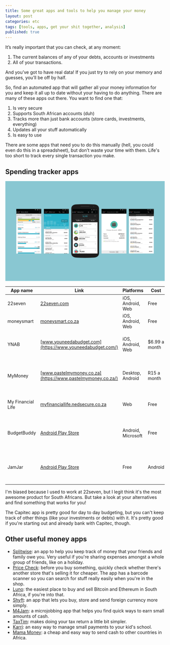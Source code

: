 ```yaml
---
title: Some great apps and tools to help you manage your money
layout: post
categories: etc
tags: [tools, apps, get your shit together, analysis]
published: true
---
```

It’s really important that you can check, at any moment:
1. The current balances of any of your debts, accounts or investments
2. All of your transactions.

And you’ve got to have real data! If you just try to rely on your memory and guesses, you’ll be off by half.

So, find an automated app that will gather all your money information for you and keep it all up to date without your having to do anything. There are many of these apps out there. You want to find one that:
1. Is very secure
2. Supports South African accounts (duh)
3. Tracks more than just bank accounts (store cards, investments, everything)
4. Updates all your stuff automatically
5. Is easy to use

There are some apps that need you to do this manually (hell, you could even do this in a spreadsheet), but don’t waste your time with them. Life's too short to track every single transaction you make.

## Spending tracker apps

<img src="/images/22seven.png" alt="22seven" style="max-width:100%">

| App name | Link | Platforms | Cost | Notes |
|---------------|-------------|------------------------|-------|----------------------------------|
| 22seven | [22seven.com](http://22seven.com/) | iOS, Android, Web | Free | You can also invest in the app. |
| moneysmart | [moneysmart.co.za](https://moneysmart.co.za/) | iOS, Android, Web | Free | Still in beta. |
| YNAB | [www.youneedabudget.com](https://www.youneedabudget.com/) | iOS, Android, Web | $6.99 a month | Supports most accounts around the world. |
| MyMoney | [www.pastelmymoney.co.za](https://www.pastelmymoney.co.za/) | Desktop, Android | R15 a month | There's a free version that doesn't update your accounts automatically. |
| My Financial Life | [myfinanciallife.nedsecure.co.za](https://myfinanciallife.nedsecure.co.za/) | Web | Free | From Nedbank, but anyone can use it. |
| BudgetBuddy | [Android Play Store](https://play.google.com/store/apps/details?id=com.deesoft.mobile.budgetnow&hl=en) | Android, Microsoft | Free | Works using the SMSes from your bank, so can only track spending. |
| JamJar | [Android Play Store](https://play.google.com/store/apps/details?id=za.co.visionsoft.jamjar&hl=en) | Free | Android | Works using the SMSes from your bank, so can only track spending. |

I'm biased because I used to work at 22seven, but I legit think it's the most awesome product for South Africans. But take a look at your alternatives and find something that works for you!

The Capitec app is pretty good for day to day budgeting, but you can't keep track of other things (like your investments or debts) with it. It's pretty good if you're starting out and already bank with Capitec, though.

## Other useful money apps
- [Splitwise](https://www.splitwise.com/): an app to help you keep track of money that your friends and family owe you. Very useful if you're sharing expenses amongst a whole group of friends, like on a holiday.
- [Price Check](https://www.pricecheck.co.za/): before you buy something, quickly check whether there's another store that's selling it for cheaper. The app has a barcode scanner so you can search for stuff really easily when you're in the shop.
- [Luno](https://www.luno.com/): the easiest place to buy and sell Bitcoin and Ethereum in South Africa, if you're into that.
- [Shyft](https://getshyft.co.za/): an app that lets you buy, store and send foreign currency more simply.
- [M4Jam](https://www.m4jam.com/earn-money/): a microjobbing app that helps you find quick ways to earn small amounts of cash.
- [TaxTim](https://www.taxtim.com/za/): makes doing your tax return a little bit simpler.
- [Karri](https://www.karri.co.za/): an easy way to manage small payments to your kid's school.
- [Mama Money](https://www.mamamoney.co.za/): a cheap and easy way to send cash to other countries in Africa.
